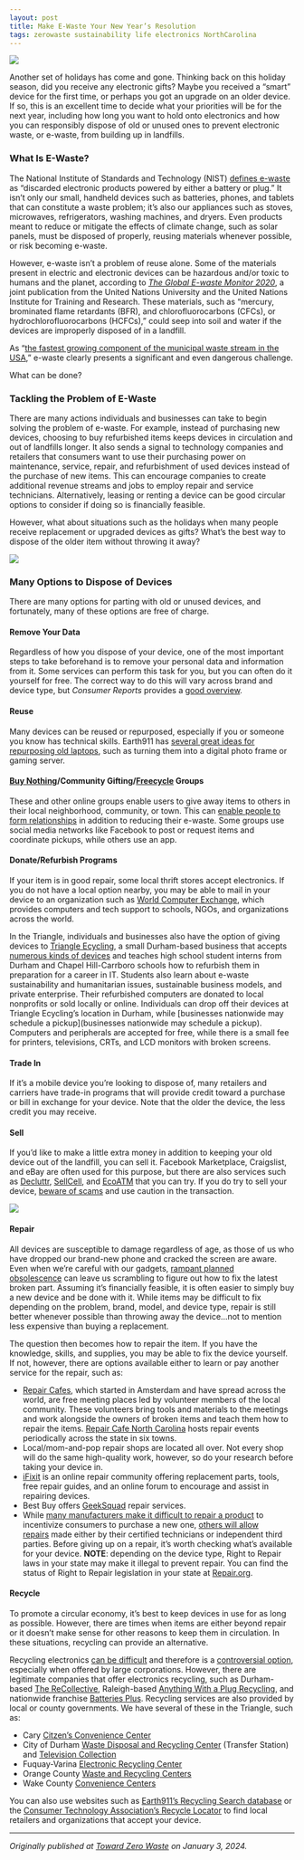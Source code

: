 ```yaml
---
layout: post
title: Make E-Waste Your New Year’s Resolution
tags: zerowaste sustainability life electronics NorthCarolina
---
```


<img class="mx-auto w-1/2" src="https://samanthaliskcarson.com/assets/img/broken_mobile_phones.jpg">

Another set of holidays has come and gone. Thinking back on this holiday season, did you receive any electronic gifts? Maybe you received a “smart” device for the first time, or perhaps you got an upgrade on an older device. If so, this is an excellent time to decide what your priorities will be for the next year, including how long you want to hold onto electronics and how you can responsibly dispose of old or unused ones to prevent electronic waste, or e-waste, from building up in landfills.

### What Is E-Waste?
The National Institute of Standards and Technology (NIST) [defines e-waste](https://www.nist.gov/publications/circular-economy-high-tech-world) as “discarded electronic products powered by either a battery or plug.” It isn’t only our small, handheld devices such as batteries, phones, and tablets that can constitute a waste problem; it’s also our appliances such as stoves, microwaves, refrigerators, washing machines, and dryers. Even products meant to reduce or mitigate the effects of climate change, such as solar panels, must be disposed of properly, reusing materials whenever possible, or risk becoming e-waste.

However, e-waste isn’t a problem of reuse alone. Some of the materials present in electric and electronic devices can be hazardous and/or toxic to humans and the planet, according to *[The Global E-waste Monitor 2020](https://ewastemonitor.info/wp-content/uploads/2020/11/GEM_2020_def_july1_low.pdf)*, a joint publication from the United Nations University and the United Nations Institute for Training and Research. These materials, such as “mercury, brominated flame retardants (BFR), and chlorofluorocarbons (CFCs), or hydrochlorofluorocarbons (HCFCs),” could seep into soil and water if the devices are improperly disposed of in a landfill.

As “[the fastest growing component of the municipal waste stream in the USA](https://www.nist.gov/publications/circular-economy-high-tech-world),” e-waste clearly presents a significant and even dangerous challenge.

What can be done?

### Tackling the Problem of E-Waste
There are many actions individuals and businesses can take to begin solving the problem of e-waste. For example, instead of purchasing new devices, choosing to buy refurbished items keeps devices in circulation and out of landfills longer. It also sends a signal to technology companies and retailers that consumers want to use their purchasing power on maintenance, service, repair, and refurbishment of used devices instead of the purchase of new items. This can encourage companies to create additional revenue streams and jobs to employ repair and service technicians. Alternatively, leasing or renting a device can be good circular options to consider if doing so is financially feasible.

However, what about situations such as the holidays when many people receive replacement or upgraded devices as gifts? What’s the best way to dispose of the older item without throwing it away?

<img class="mx-auto w-1/2" src="https://samanthaliskcarson.com/assets/img/discarded_computers.jpg">

### Many Options to Dispose of Devices
There are many options for parting with old or unused devices, and fortunately, many of these options are free of charge.

#### Remove Your Data
Regardless of how you dispose of your device, one of the most important steps to take beforehand is to remove your personal data and information from it. Some services can perform this task for you, but you can often do it yourself for free. The correct way to do this will vary across brand and device type, but *Consumer Reports* provides a [good overview](https://www.consumerreports.org/cro/2013/11/remove-personal-data-from-any-device/index.htm).

#### Reuse
Many devices can be reused or repurposed, especially if you or someone you know has technical skills. Earth911 has [several great ideas for repurposing old laptops](https://earth911.com/eco-tech/ways-to-reuse-old-laptop/?utm_source=ActiveCampaign&utm_medium=email&utm_content=Kids++History+of+Recycling+%7C+Sustainable+Fabrics+%7C+Reuse+Laptops+%7C+Recycling+Infrastructure+Podcast+%7C+Befriend+All+Living+Things&utm_campaign=Earth911%3A+December+22%2C+2023+%28Copy%29&vgo_ee=kU7VscA8xVBt3vv9SWkNk%2FJuDE+BoDGt35sW9A3n4zUYqvKw3Ck%3D%3AZI3oQvpI9eKy8m5okz6RxOf667BtiXuc), such as turning them into a digital photo frame or gaming server.

#### [Buy Nothing](http://buynothingproject.org/)/Community Gifting/[Freecycle](https://www.freecycle.org/) Groups
These and other online groups enable users to give away items to others in their local neighborhood, community, or town. This can [enable people to form relationships](https://www.washingtonpost.com/lifestyle/home/buy-nothing-groups-gift-economy/2021/04/20/e392b896-964d-11eb-a6d0-13d207aadb78_story.html) in addition to reducing their e-waste. Some groups use social media networks like Facebook to post or request items and coordinate pickups, while others use an app.

#### Donate/Refurbish Programs
If your item is in good repair, some local thrift stores accept electronics. If you do not have a local option nearby, you may be able to mail in your device to an organization such as [World Computer Exchange](https://worldcomputerexchange.org/get-involved/give-computers/), which provides computers and tech support to schools, NGOs, and organizations across the world.

In the Triangle, individuals and businesses also have the option of giving devices to [Triangle Ecycling](https://triangleecycling.com/), a small Durham-based business that accepts [numerous kinds of devices](https://triangleecycling.com/individuals) and teaches high school student interns from Durham and Chapel Hill-Carrboro schools how to refurbish them in preparation for a career in IT. Students also learn about e-waste sustainability and humanitarian issues, sustainable business models, and private enterprise. Their refurbished computers are donated to local nonprofits or sold locally or online. Individuals can drop off their devices at Triangle Ecycling’s location in Durham, while [businesses nationwide may schedule a pickup](businesses nationwide may schedule a pickup). Computers and peripherals are accepted for free, while there is a small fee for printers, televisions, CRTs, and LCD monitors with broken screens.

#### Trade In

If it’s a mobile device you’re looking to dispose of, many retailers and carriers have trade-in programs that will provide credit toward a purchase or bill in exchange for your device. Note that the older the device, the less credit you may receive.

#### Sell

If you’d like to make a little extra money in addition to keeping your old device out of the landfill, you can sell it. Facebook Marketplace, Craigslist, and eBay are often used for this purpose, but there are also services such as [Decluttr](https://www.decluttr.com/), [SellCell](https://www.sellcell.com/), and [EcoATM](https://www.ecoatm.com/) that you can try. If you do try to sell your device, [beware of scams](https://consumer.ftc.gov/consumer-alerts/2022/07/selling-stuff-online-heres-how-avoid-scam) and use caution in the transaction.

<img class="mx-auto w-1/2" src="https://samanthaliskcarson.com/assets/img/person_repairing_computer-part.jpg">

#### Repair

All devices are susceptible to damage regardless of age, as those of us who have dropped our brand-new phone and cracked the screen are aware. Even when we’re careful with our gadgets, [rampant planned obsolescence](https://www.sierraclub.org/sierra/2021-4-fall/material-world/planned-obsolescence-what-it-and-how-overcome-it) can leave us scrambling to figure out how to fix the latest broken part. Assuming it’s financially feasible, it is often easier to simply buy a new device and be done with it. While items may be difficult to fix depending on the problem, brand, model, and device type, repair is still better whenever possible than throwing away the device…not to mention less expensive than buying a replacement.

The question then becomes how to repair the item. If you have the knowledge, skills, and supplies, you may be able to fix the device yourself. If not, however, there are options available either to learn or pay another service for the repair, such as:

- [Repair Cafes](https://www.repaircafe.org/en/), which started in Amsterdam and have spread across the world, are free meeting places led by volunteer members of the local community. These volunteers bring tools and materials to the meetings and work alongside the owners of broken items and teach them how to repair the items. [Repair Cafe North Carolina](https://www.repaircafenc.org/) hosts repair events periodically across the state in six towns.
- Local/mom-and-pop repair shops are located all over. Not every shop will do the same high-quality work, however, so do your research before taking your device in.
- [iFixit](https://www.ifixit.com/) is an online repair community offering replacement parts, tools, free repair guides, and an online forum to encourage and assist in repairing devices.
- Best Buy offers [GeekSquad](https://www.bestbuy.com/site/computer-tablet-services/geek-squad-24-7-support-welcome/pcmcat748300520360.c?id=pcmcat748300520360) repair services.
- While [many manufacturers make it difficult to repair a product](https://www.cbsnews.com/news/electronics-product-repair-manufacturers/) to incentivize consumers to purchase a new one, [others will allow repairs](https://pirg.org/resources/failing-the-fix/) made either by their certified technicians or independent third parties. Before giving up on a repair, it’s worth checking what’s available for your device. **NOTE**: depending on the device type, Right to Repair laws in your state may make it illegal to prevent repair. You can find the status of Right to Repair legislation in your state at [Repair.org](https://www.repair.org/stand-up).

#### Recycle

To promote a circular economy, it’s best to keep devices in use for as long as possible. However, there are times when items are either beyond repair or it doesn’t make sense for other reasons to keep them in circulation. In these situations, recycling can provide an alternative.

Recycling electronics [can be difficult](https://towardzerowaste.org/2022/07/14/am-i-recycling-correctly/) and therefore is a [controversial option](https://www.theverge.com/2019/12/4/20992240/e-waste-recycling-electronic-basel-convention-crime-total-reclaim-fraud), especially when offered by large corporations. However, there are legitimate companies that offer electronics recycling, such as Durham-based [The ReCollective](https://therecollective.co/), Raleigh-based [Anything With a Plug Recycling](https://www.anythingwithaplugrecycling.com/), and nationwide franchise [Batteries Plus](https://www.batteriesplus.com/recycling). Recycling services are also provided by local or county governments. We have several of these in the Triangle, such as:

- Cary [Citzen’s Convenience Center](https://www.carync.gov/services-publications/garbage-recycling-yard-waste/citizen-s-convenience-center)
- City of Durham [Waste Disposal and Recycling Center](https://www.durhamnc.gov/878/Waste-Disposal-Recycling-Center) (Transfer Station) and [Television Collection](https://www.durhamnc.gov/886/Television-Collection)
- Fuquay-Varina [Electronic Recycling Center](https://www.fuquay-varina.org/351/Electronic-Recycling-Center)
- Orange County [Waste and Recycling Centers](https://www.orangecountync.gov/1149/Waste-Recycling-Centers)
- Wake County [Convenience Centers](https://www.wake.gov/departments-government/waste-recycling/facilities/convenience-centers)

You can also use websites such as [Earth911’s Recycling Search database](https://search.earth911.com/?utm_source=earth911-header&_ga=2.24075704.307805039.1703701291-177571653.1702387628) or the [Consumer Technology Association’s Recycle Locator](https://www.cta.tech/Landing-Pages/Greener-Gadgets/Recycle-Locator#/) to find local retailers and organizations that accept your device.

***

*Originally published at [Toward Zero Waste](https://towardzerowaste.org/2024/01/03/make-e-waste-your-new-years-resolution/) on January 3, 2024.*
